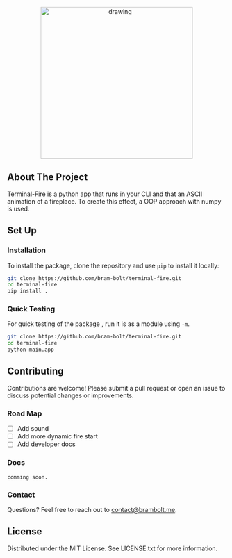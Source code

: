 


<p align = center><img src="https://i.imgur.com/MlpZHJx.pngg" alt="drawing" width="350"/></p>

## About The Project

Terminal-Fire is a python app that runs in your CLI and that an ASCII animation of a fireplace. To create this effect, a OOP approach with numpy is used.

## Set Up


### Installation
To install the package, clone the repository and use  `pip`  to install it locally:

```bash
git clone https://github.com/bram-bolt/terminal-fire.git
cd terminal-fire
pip install .
```
### Quick Testing
For quick testing of the package , run it is as a module using `-m`.

```bash
git clone https://github.com/bram-bolt/terminal-fire.git
cd terminal-fire
python main.app
```

## Contributing
Contributions are welcome! Please submit a pull request or open an issue to discuss potential changes or improvements.

### Road Map
 - [ ] Add sound 
 - [ ]  Add more dynamic fire start 
 - [ ]  Add developer docs

### Docs
`comming soon.`
### Contact
Questions? Feel free to reach out to [contact@brambolt.me](mailto:contact@brambolt.me).

## License
Distributed under the MIT License. See LICENSE.txt for more information.

